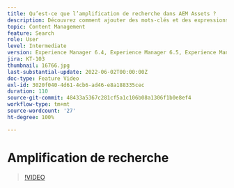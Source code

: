 ```yaml
---
title: Qu’est-ce que l’amplification de recherche dans AEM Assets ?
description: Découvrez comment ajouter des mots-clés et des expressions pour améliorer la pertinence de recherche d’une ressource dans Adobe Experience Manager.
topic: Content Management
feature: Search
role: User
level: Intermediate
version: Experience Manager 6.4, Experience Manager 6.5, Experience Manager as a Cloud Service
jira: KT-103
thumbnail: 16766.jpg
last-substantial-update: 2022-06-02T00:00:00Z
doc-type: Feature Video
exl-id: 3020f040-4d61-4cb6-ad46-e8a188335cec
duration: 110
source-git-commit: 48433a5367c281cf5a1c106b08a1306f1b0e8ef4
workflow-type: tm+mt
source-wordcount: '27'
ht-degree: 100%

---
```


# Amplification de recherche

>[!VIDEO](https://video.tv.adobe.com/v/3410336?quality=12&learn=on&captions=fre_fr)
